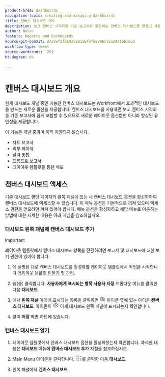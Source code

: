 ```yaml
---
product-area: dashboards
navigation-topic: creating-and-managing-dashboards
title: 캔버스 대시보드 개요
description: 보고 캔버스 시각화를 기존 보고서와 통합하는 캔버스 대시보드를 만들고 새로운 레이아웃 옵션을 사용할 수 있습니다.
author: Nolan
feature: Reports and Dashboards
source-git-commit: d738ef3f6642d5b1a646f58896575a2971bbc06a
workflow-type: tm+mt
source-wordcount: '291'
ht-degree: 0%

---
```



# 캔버스 대시보드 개요

현재 대시보드 개발 중인 기능인 캔버스 대시보드는 Workfront에서 효과적인 대시보드를 만드는 새로운 옵션을 제공합니다. 캔버스 대시보드를 사용하면 보고 캔버스 시각화를 기존 보고서에 쉽게 포함할 수 있으므로 새로운 레이아웃 옵션뿐만 아니라 향상된 유연성을 제공합니다.

이 기능은 개발 중이며 아직 지원되지 않습니다.
* 차트 보고서
* 외부 페이지
* 달력 통합
* 프롬프트 보고서
* 레이아웃 템플릿을 통한 배포

## 캔버스 대시보드 액세스

기존 대시보드 랜딩 페이지의 왼쪽 패널에 있는 새 캔버스 대시보드 옵션을 활성화하여 캔버스 대시보드에 액세스할 수 있습니다. 이 메뉴 옵션은 기본적으로 꺼져 있으며 액세스 권한을 얻으려면 켜져 있어야 합니다. 메뉴 옵션을 활성화하고 해당 메뉴로 이동하는 방법에 대한 자세한 내용은 아래 지침을 참조하십시오.

### 대시보드 왼쪽 패널에 캔버스 대시보드 추가

>[!IMPORTANT]
>
>레이아웃 템플릿에서 캔버스 대시보드 항목을 전환하려면 보고서 및 대시보드에 대한 보기 권한이 있어야 합니다.

1. 에 설명된 대로 캔버스 대시보드를 활성화할 레이아웃 템플릿에서 작업을 시작합니다 [레이아웃 템플릿 만들기 및 관리](../../../administration-and-setup/customize-workfront/use-layout-templates/create-and-manage-layout-templates.md).

1. 을(를) 클릭합니다. **사용자에게 표시되는 항목 사용자 지정** 드롭다운 메뉴를 클릭한 다음 **대시보드**.

1. 에서 **왼쪽 패널** 아래에 표시되는 목록을 클릭하면 ![](assets/delete-secondary-nav-item.png) 아이콘 옆에 있는 아이콘 **캔버스 대시보드**. 아이콘이 ![](assets/add-secondary-nav-item.png) 이제 대시보드 왼쪽 패널에 표시되는지 확인합니다.

1. 클릭 **저장** 화면 하단에 있습니다.

### 캔버스 대시보드 열기

1. 레이아웃 템플릿에서 캔버스 대시보드 옵션을 활성화했는지 확인합니다. 자세한 내용은 **대시보드 메뉴에 캔버스 대시보드 추가** 지침을 참조하십시오.

1. Main Menu 아이콘을 클릭합니다. ![](assets/main-menu-icon.png)를 클릭한 다음 **대시보드**.

1. 왼쪽 패널에서 **캔버스 대시보드**.
